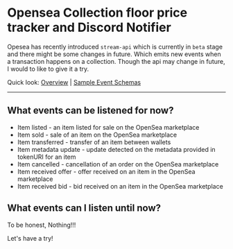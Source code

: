# Opensea Collection floor price tracker and Discord Notifier

Opesea has recently introduced `stream-api` which is currently in `beta` stage and there might be some changes in future. Which emits new events when a transaction happens on a collection. Though the api may change in future, I would to like to give it a try.

Quick look: [Overview](https://docs.opensea.io/reference/stream-api-overview) |  [Sample Event Schemas](https://docs.opensea.io/reference/stream-api-event-schemas)

---
## What events can be listened for now?
- Item listed - an item listed for sale on the OpenSea marketplace
- Item sold - sale of an item on the OpenSea marketplace
- Item transferred - transfer of an item between wallets
- Item metadata update - update detected on the metadata provided in tokenURI for an item
- Item cancelled - cancellation of an order on the OpenSea marketplace
- Item received offer - offer received on an item in the OpenSea marketplace
- Item received bid - bid received on an item in the OpenSea marketplace

## What events can I listen until now?
To be honest, Nothing!!!

Let's have a try!